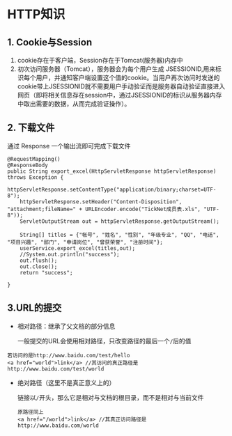 # 										HTTP知识
## 1. Cookie与Session
1. cookie存在于客户端，Session存在于Tomcat(服务器)内存中  
2. 初次访问服务器（Tomcat），服务器会为每个用户生成 JSESSIONID,用来标识每个用户，并通知客户端设置这个值的cookie。当用户再次访问时发送的cookie带上JSESSIONID就不需要用户手动验证而是服务器自动验证直接进入网页（即将相关信息存在session中，通过JSESSIONID的标识从服务器内存中取出需要的数据，从而完成验证操作）。

## 2. 下载文件
 通过 Response 一个输出流即可完成下载文件  

    @RequestMapping()  
    @ResponseBody
    public String export_excel(HttpServletResponse httpServletResponse) throws Exception {
        httpServletResponse.setContentType("application/binary;charset=UTF-8");
        httpServletResponse.setHeader("Content-Disposition", "attachment;fileName=" + URLEncoder.encode("TickNet成员表.xls", "UTF-8"));
        ServletOutputStream out = httpServletResponse.getOutputStream();
    
        String[] titles = {"帐号", "姓名", "性别", "年级专业", "QQ", "电话", "项目兴趣", "部门", "申请岗位", "曾获荣誉", "注册时间"};
        userService.export_excel(titles,out);
        //System.out.println("success");
        out.flush();
        out.close();
        return "success";
    
    }

## 3.URL的提交

- 相对路径：继承了父文档的部分信息

  ​	一般提交的URL会使用相对路径，只改变路径的最后一个`/`后的值

```
若访问的是http://www.baidu.com/test/hello
<a href="world">link</a> //其访问的真正路径是http://www.baidu.com/test/world
```

- 绝对路径（这里不是真正意义上的）

  ​	链接以`/`开头，那么它是相对与文档的根目录，而不是相对与当前文件

  ```
  原路径同上
  <a href="/world">link</a> //其真正访问路径是http://www.baidu.com/world
  ```

  